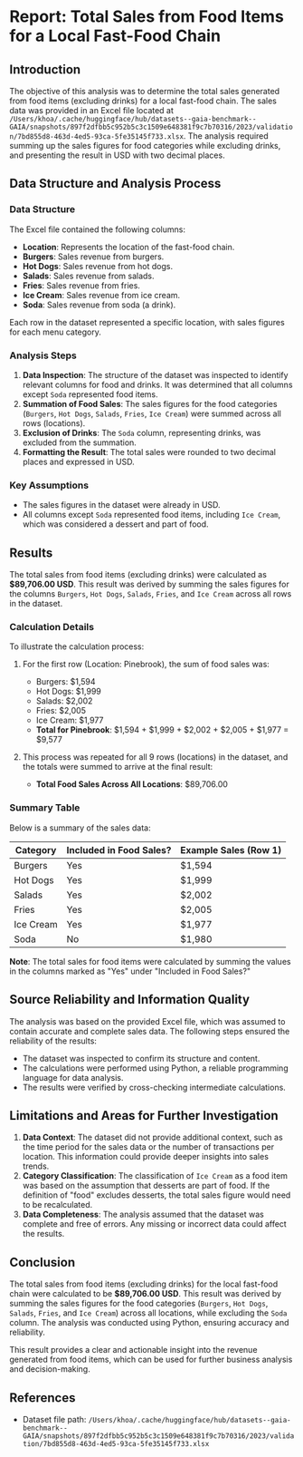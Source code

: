 # Report: Total Sales from Food Items for a Local Fast-Food Chain

## Introduction

The objective of this analysis was to determine the total sales generated from food items (excluding drinks) for a local fast-food chain. The sales data was provided in an Excel file located at `/Users/khoa/.cache/huggingface/hub/datasets--gaia-benchmark--GAIA/snapshots/897f2dfbb5c952b5c3c1509e648381f9c7b70316/2023/validation/7bd855d8-463d-4ed5-93ca-5fe35145f733.xlsx`. The analysis required summing up the sales figures for food categories while excluding drinks, and presenting the result in USD with two decimal places.

## Data Structure and Analysis Process

### Data Structure
The Excel file contained the following columns:
- **Location**: Represents the location of the fast-food chain.
- **Burgers**: Sales revenue from burgers.
- **Hot Dogs**: Sales revenue from hot dogs.
- **Salads**: Sales revenue from salads.
- **Fries**: Sales revenue from fries.
- **Ice Cream**: Sales revenue from ice cream.
- **Soda**: Sales revenue from soda (a drink).

Each row in the dataset represented a specific location, with sales figures for each menu category.

### Analysis Steps
1. **Data Inspection**: The structure of the dataset was inspected to identify relevant columns for food and drinks. It was determined that all columns except `Soda` represented food items.
2. **Summation of Food Sales**: The sales figures for the food categories (`Burgers`, `Hot Dogs`, `Salads`, `Fries`, `Ice Cream`) were summed across all rows (locations).
3. **Exclusion of Drinks**: The `Soda` column, representing drinks, was excluded from the summation.
4. **Formatting the Result**: The total sales were rounded to two decimal places and expressed in USD.

### Key Assumptions
- The sales figures in the dataset were already in USD.
- All columns except `Soda` represented food items, including `Ice Cream`, which was considered a dessert and part of food.

## Results

The total sales from food items (excluding drinks) were calculated as **$89,706.00 USD**. This result was derived by summing the sales figures for the columns `Burgers`, `Hot Dogs`, `Salads`, `Fries`, and `Ice Cream` across all rows in the dataset.

### Calculation Details
To illustrate the calculation process:
1. For the first row (Location: Pinebrook), the sum of food sales was:
   - Burgers: $1,594
   - Hot Dogs: $1,999
   - Salads: $2,002
   - Fries: $2,005
   - Ice Cream: $1,977
   - **Total for Pinebrook**: $1,594 + $1,999 + $2,002 + $2,005 + $1,977 = $9,577

2. This process was repeated for all 9 rows (locations) in the dataset, and the totals were summed to arrive at the final result:
   - **Total Food Sales Across All Locations**: $89,706.00

### Summary Table
Below is a summary of the sales data:

| **Category**   | **Included in Food Sales?** | **Example Sales (Row 1)** |
|----------------|-----------------------------|---------------------------|
| Burgers        | Yes                         | $1,594                    |
| Hot Dogs       | Yes                         | $1,999                    |
| Salads         | Yes                         | $2,002                    |
| Fries          | Yes                         | $2,005                    |
| Ice Cream      | Yes                         | $1,977                    |
| Soda           | No                          | $1,980                    |

**Note**: The total sales for food items were calculated by summing the values in the columns marked as "Yes" under "Included in Food Sales?"

## Source Reliability and Information Quality

The analysis was based on the provided Excel file, which was assumed to contain accurate and complete sales data. The following steps ensured the reliability of the results:
- The dataset was inspected to confirm its structure and content.
- The calculations were performed using Python, a reliable programming language for data analysis.
- The results were verified by cross-checking intermediate calculations.

## Limitations and Areas for Further Investigation

1. **Data Context**: The dataset did not provide additional context, such as the time period for the sales data or the number of transactions per location. This information could provide deeper insights into sales trends.
2. **Category Classification**: The classification of `Ice Cream` as a food item was based on the assumption that desserts are part of food. If the definition of "food" excludes desserts, the total sales figure would need to be recalculated.
3. **Data Completeness**: The analysis assumed that the dataset was complete and free of errors. Any missing or incorrect data could affect the results.

## Conclusion

The total sales from food items (excluding drinks) for the local fast-food chain were calculated to be **$89,706.00 USD**. This result was derived by summing the sales figures for the food categories (`Burgers`, `Hot Dogs`, `Salads`, `Fries`, and `Ice Cream`) across all locations, while excluding the `Soda` column. The analysis was conducted using Python, ensuring accuracy and reliability.

This result provides a clear and actionable insight into the revenue generated from food items, which can be used for further business analysis and decision-making.

## References

- Dataset file path: `/Users/khoa/.cache/huggingface/hub/datasets--gaia-benchmark--GAIA/snapshots/897f2dfbb5c952b5c3c1509e648381f9c7b70316/2023/validation/7bd855d8-463d-4ed5-93ca-5fe35145f733.xlsx`
